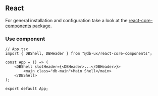 ## React

For general installation and configuration take a look at the [react-core-components](https://www.npmjs.com/package/@db-ux/react-core-components) package.

### Use component

```tsx App.tsx
// App.tsx
import { DBShell, DBHeader } from "@db-ux/react-core-components";

const App = () => (
	<DBShell slotHeader={<DBHeader>...</DBHeader>}>
		<main class="db-main">Main Shell</main>
	</DBShell>
);

export default App;
```
